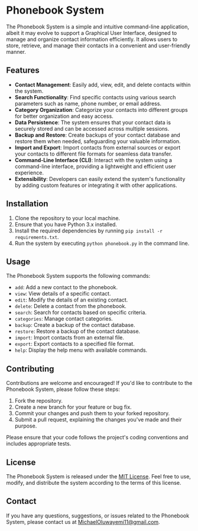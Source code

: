 # Phonebook System

The Phonebook System is a simple and intuitive command-line application, albeit it may evolve to support a Graphical User Interface, designed to manage and organize contact information efficiently. It allows users to store, retrieve, and manage their contacts in a convenient and user-friendly manner.


## Features

- **Contact Management**: Easily add, view, edit, and delete contacts within the system.
- **Search Functionality**: Find specific contacts using various search parameters such as name, phone number, or email address.
- **Category Organization**: Categorize your contacts into different groups for better organization and easy access.
- **Data Persistence**: The system ensures that your contact data is securely stored and can be accessed across multiple sessions.
- **Backup and Restore**: Create backups of your contact database and restore them when needed, safeguarding your valuable information.
- **Import and Export**: Import contacts from external sources or export your contacts to different file formats for seamless data transfer.
- **Command-Line Interface (CLI)**: Interact with the system using a command-line interface, providing a lightweight and efficient user experience.
- **Extensibility**: Developers can easily extend the system's functionality by adding custom features or integrating it with other applications.


## Installation

1. Clone the repository to your local machine.
2. Ensure that you have Python 3.x installed.
3. Install the required dependencies by running `pip install -r requirements.txt`.
4. Run the system by executing `python phonebook.py` in the command line.


## Usage

The Phonebook System supports the following commands:

- `add`: Add a new contact to the phonebook.
- `view`: View details of a specific contact.
- `edit`: Modify the details of an existing contact.
- `delete`: Delete a contact from the phonebook.
- `search`: Search for contacts based on specific criteria.
- `categories`: Manage contact categories.
- `backup`: Create a backup of the contact database.
- `restore`: Restore a backup of the contact database.
- `import`: Import contacts from an external file.
- `export`: Export contacts to a specified file format.
- `help`: Display the help menu with available commands.


## Contributing

Contributions are welcome and encouraged! If you'd like to contribute to the Phonebook System, please follow these steps:

1. Fork the repository.
2. Create a new branch for your feature or bug fix.
3. Commit your changes and push them to your forked repository.
4. Submit a pull request, explaining the changes you've made and their purpose.

Please ensure that your code follows the project's coding conventions and includes appropriate tests.


## License

The Phonebook System is released under the [MIT License](LICENSE). Feel free to use, modify, and distribute the system according to the terms of this license.


## Contact

If you have any questions, suggestions, or issues related to the Phonebook System, please contact us at [MichaelOluwayemi11@gmail.com](mailto:MichaelOluwayemi11@gmail.com).
